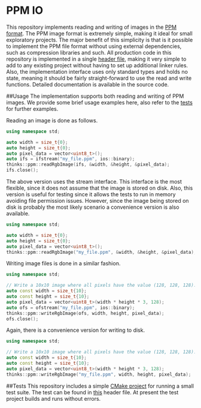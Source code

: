 # PPM IO
This repository implements reading and writing of images in the [PPM format](http://netpbm.sourceforge.net/doc/ppm.html). The PPM image format is extremely simple, making it ideal for small exploratory projects. The major benefit of this simplicity is that is it possible to implement the PPM file format without using external dependencies, such as compression libraries and such. All production code in this repository is implemented in a single [header file](https://github.com/thinks/ppm-io/blob/master/include/thinks/ppm.hpp), making it very simple to add to any existing project without having to set up additional linker rules. Also, the implementation interface uses only standard types and holds no state, meaning it should be fairly straight-forward to use the read and write functions. Detailed documentation is available in the source code.

##Usage
The implementation supports both reading and writing of PPM images. We provide some brief usage examples here, also refer to the [tests](https://github.com/thinks/ppm-io/blob/master/test/include/thinks/testPpm.hpp) for further examples.

Reading an image is done as follows.
```cpp
using namespace std;

auto width = size_t{0};
auto height = size_t{0};
auto pixel_data = vector<uint8_t>();
auto ifs = ifstream("my_file.ppm", ios::binary);
thinks::ppm::readRgbImage(ifs, &width, &height, &pixel_data);
ifs.close();
```
The above version uses the stream interface. This interface is the most flexible, since it does not assume that the image is stored on disk. Also, this version is useful for testing since it allows the tests to run in memory avoiding file permission issues. However, since the image being stored on disk is probably the most likely scenario a convenience version is also available.
```cpp
using namespace std;

auto width = size_t{0};
auto height = size_t{0};
auto pixel_data = vector<uint8_t>();
thinks::ppm::readRgbImage("my_file.ppm", &width, &height, &pixel_data);
```

Writing image files is done in a similar fashion.
```cpp
using namespace std;

// Write a 10x10 image where all pixels have the value (128, 128, 128).
auto const width = size_t{10};
auto const height = size_t{10};
auto pixel_data = vector<uint8_t>(width * height * 3, 128);
auto ofs = ofstream("my_file.ppm", ios::binary);
thinks::ppm::writeRgbImage(ofs, width, height, pixel_data);
ofs.close();
```
Again, there is a convenience version for writing to disk.
```cpp
using namespace std;

// Write a 10x10 image where all pixels have the value (128, 128, 128).
auto const width = size_t{10};
auto const height = size_t{10};
auto pixel_data = vector<uint8_t>(width * height * 3, 128);
thinks::ppm::writeRgbImage("my_file.ppm", width, height, pixel_data);
```

##Tests
This repository includes a simple [CMake project](https://github.com/thinks/ppm-io/blob/master/test/CMakeLists.txt) for running a small test suite. The test can be found in [this](https://github.com/thinks/ppm-io/blob/master/test/include/thinks/testPpm.hpp) header file. At present the test project builds and runs without errors.
